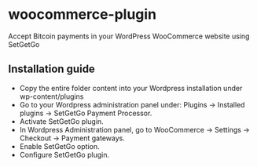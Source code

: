 # woocommerce-plugin
Accept Bitcoin payments in your WordPress WooCommerce website using SetGetGo

## Installation guide

- Copy the entire folder content into your Wordpress installation under wp-content/plugins
- Go to your Wordpress administration panel under: Plugins -> Installed plugins -> SetGetGo Payment Processor. 
- Activate SetGetGo plugin.
- In Wordpress Administration panel, go to WooCommerce -> Settings -> Checkout -> Payment gateways. 
- Enable SetGetGo option.
- Configure SetGetGo plugin.
